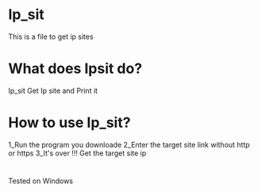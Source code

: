 # Ip_sit
This is a file to get ip sites

# What does Ipsit do?
Ip_sit Get Ip site and Print it

# How to use Ip_sit?
1_Run the program you downloade
2_Enter the target site link without http or https
3_It's over !!! Get the target site ip

#
Tested on Windows
